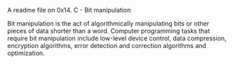 A readme file on 0x14. C - Bit manipulation


Bit manipulation is the act of algorithmically manipulating bits or other pieces of data shorter than a word. Computer programming tasks that require bit manipulation include low-level device control, data compression, encryption algorithms, error detection and correction algorithms and optimization.
